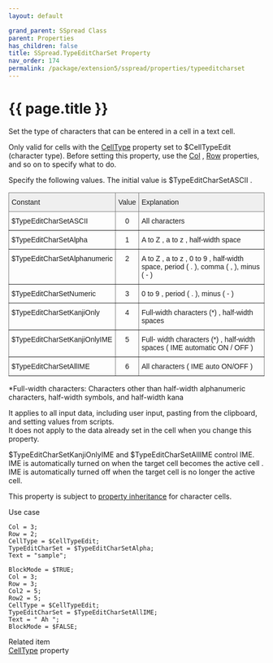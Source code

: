 ```yaml
---
layout: default

grand_parent: SSpread Class
parent: Properties
has_children: false
title: SSpread.TypeEditCharSet Property
nav_order: 174
permalink: /package/extension5/sspread/properties/typeeditcharset
---
```

# {{ page.title }}

Set the type of characters that can be entered in a cell in a text cell.

Only valid for cells with the <a href="/package/extension5/sspread/properties/celltype">CellType</a> property set to $CellTypeEdit (character type).
Before setting this property, use the <a href="/package/extension5/sspread/properties/col">Col</a> , <a href="/package/extension5/sspread/properties/row">Row</a> properties, and so on to specify what to do.

Specify the following values. The initial value is $TypeEditCharSetASCII .
<style type="text/css">
.tg  {border-collapse:collapse;border-spacing:0;}
.tg td{border-color:black;border-style:solid;border-width:1px;font-family:Arial, sans-serif;font-size:14px;
  overflow:hidden;padding:10px 5px;word-break:normal;}
.tg th{border-color:black;border-style:solid;border-width:1px;font-family:Arial, sans-serif;font-size:14px;
  font-weight:normal;overflow:hidden;padding:10px 5px;word-break:normal;}
.tg .tg-yj5y{background-color:#efefef;border-color:inherit;text-align:center;vertical-align:top}
.tg .tg-c3ow{border-color:inherit;text-align:center;vertical-align:top}
.tg .tg-y698{background-color:#efefef;border-color:inherit;text-align:left;vertical-align:top}
.tg .tg-0pky{border-color:inherit;text-align:left;vertical-align:top}
</style>
<table class="tg">
<thead>
  <tr>
    <th class="tg-y698">Constant</th>
    <th class="tg-yj5y">Value</th>
    <th class="tg-y698">Explanation</th>
  </tr>
</thead>
<tbody>
  <tr>
    <td class="tg-0pky">$TypeEditCharSetASCII</td>
    <td class="tg-c3ow">0</td>
    <td class="tg-0pky">All characters</td>
  </tr>
  <tr>
    <td class="tg-0pky">$TypeEditCharSetAlpha</td>
    <td class="tg-c3ow">1</td>
    <td class="tg-0pky">A to Z , a to z , half-width space</td>
  </tr>
  <tr>
    <td class="tg-0pky">$TypeEditCharSetAlphanumeric</td>
    <td class="tg-c3ow">2</td>
    <td class="tg-0pky">A to Z , a to z , 0 to 9 , half-width space, period ( . ), comma ( , ), minus ( - )</td>
  </tr>
  <tr>
    <td class="tg-0pky">$TypeEditCharSetNumeric</td>
    <td class="tg-c3ow">3</td>
    <td class="tg-0pky">0 to 9 , period ( . ), minus ( - )</td>
  </tr>
  <tr>
    <td class="tg-0pky">$TypeEditCharSetKanjiOnly</td>
    <td class="tg-c3ow">4</td>
    <td class="tg-0pky">Full-width characters (*) , half-width spaces</td>
  </tr>
  <tr>
    <td class="tg-0pky">$TypeEditCharSetKanjiOnlyIME</td>
    <td class="tg-c3ow">5</td>
    <td class="tg-0pky">Full- width characters (*) , half-width spaces ( IME automatic ON / OFF )</td>
  </tr>
  <tr>
    <td class="tg-0pky">$TypeEditCharSetAllIME</td>
    <td class="tg-c3ow">6</td>
    <td class="tg-0pky">All characters ( IME auto ON/OFF )</td>
  </tr>
</tbody>
</table>
*Full-width characters: Characters other than half-width alphanumeric characters, half-width symbols, and half-width kana

It applies to all input data, including user input, pasting from the clipboard, and setting values ​​from scripts.
<br>It does not apply to the data already set in the cell when you change this property.

$TypeEditCharSetKanjiOnlyIME and $TypeEditCharSetAllIME control IME. IME is automatically turned on when the target cell becomes the active cell . IME is automatically turned off when the target cell is no longer the active cell.

This property is subject to <a href="/package/extension5/sspread/properties/celltype#property-inheritance-for-each-cell-data-type">property inheritance</a> for character cells.

Use case
```
Col = 3;
Row = 2;
CellType = $CellTypeEdit;
TypeEditCharSet = $TypeEditCharSetAlpha;
Text = "sample";
 
BlockMode = $TRUE;
Col = 3;
Row = 3;
Col2 = 5;
Row2 = 5;
CellType = $CellTypeEdit;
TypeEditCharSet = $TypeEditCharSetAllIME;
Text = " Ah ";
BlockMode = $FALSE;
```

Related item<br>
 <a href="/package/extension5/sspread/properties/celltype">CellType</a>  property